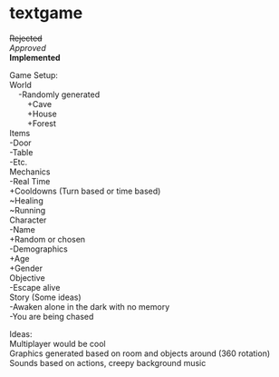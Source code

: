 # textgame

~~Rejected~~  
*Approved*  
**Implemented**  

Game Setup:  
World  
&nbsp;&nbsp;&nbsp;&nbsp;-Randomly generated  
&nbsp;&nbsp;&nbsp;&nbsp;&nbsp;&nbsp;&nbsp;&nbsp;+Cave  
&nbsp;&nbsp;&nbsp;&nbsp;&nbsp;&nbsp;&nbsp;&nbsp;+House  
&nbsp;&nbsp;&nbsp;&nbsp;&nbsp;&nbsp;&nbsp;&nbsp;+Forest  
Items  
    -Door  
    -Table  
    -Etc.  
Mechanics  
    -Real Time  
        +Cooldowns (Turn based or time based)  
            ~Healing  
            ~Running  
Character  
    -Name  
        +Random or chosen  
    -Demographics  
        +Age  
        +Gender  
Objective  
    -Escape alive  
Story (Some ideas)  
    -Awaken alone in the dark with no memory  
    -You are being chased  

Ideas:  
Multiplayer would be cool  
Graphics generated based on room and objects around (360 rotation)  
Sounds based on actions, creepy background music  
